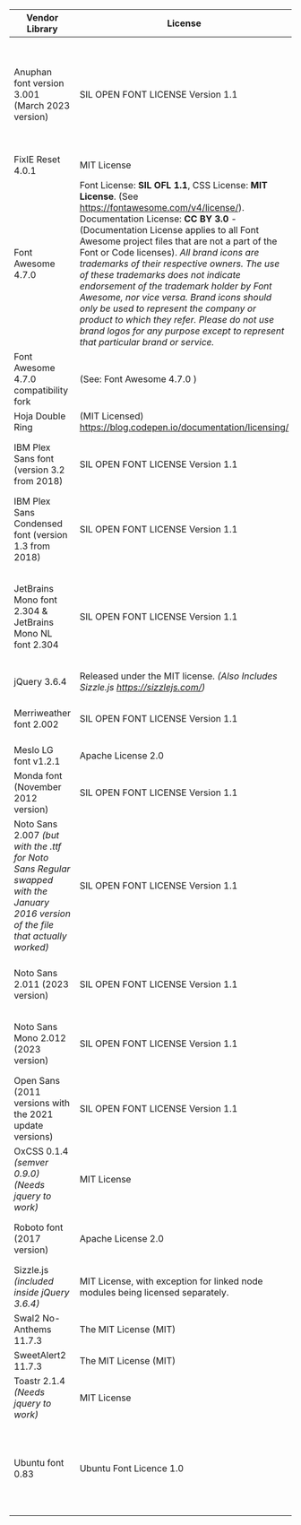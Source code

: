 

Vendor Library | License | Author for copyright | Link
-------------- | ------- | -------------------- | ----
Anuphan font version 3.001 (March 2023 version) | SIL OPEN FONT LICENSE Version 1.1 | Copyright 2019 The Anuphan Project Authors (https://github.com/cadsondemak/Anuphan). Anuphan is a loopless version of IBM Plex Thai developed by Mint Tantisuwanna, a type designer at Cadson Demak. **Note:** This is not a modification of IBM Plex Sans Thai. All drawings and outlines of Thai characters in this project are based solely on the Latin version of IBM Plex Sans. | https://github.com/cadsondemak/Anuphan https://fonts.google.com/specimen/Anuphan/about
FixIE Reset 4.0.1  | MIT License | Ian Maurmann (https://github.com/ian-maurmann) | 
Font Awesome 4.7.0 | Font License: **SIL OFL 1.1**, CSS License: **MIT License**. (See https://fontawesome.com/v4/license/). Documentation License: **CC BY 3.0** - (Documentation License applies to all Font Awesome project files that are not a part of the Font or Code licenses). *All brand icons are trademarks of their respective owners. The use of these trademarks does not indicate endorsement of the trademark holder by Font Awesome, nor vice versa. Brand icons should only be used to represent the company or product to which they refer. Please do not use brand logos for any purpose except to represent that particular brand or service.* |Dave Gandy (@davegandy) | https://fontawesome.com/v4/icons/
Font Awesome 4.7.0 compatibility fork | (See: Font Awesome 4.7.0 ) | (Simple find-and-replace of .fa* to .fa4* by Ian Maurmann, to files created by Dave Gandy and released under the MIT license) *To enable Font Awesome 4 icons to be used alongside Font Awesome 5 and 6.*
Hoja Double Ring | (MIT Licensed) https://blog.codepen.io/documentation/licensing/ | Marco Barría https://twitter.com/marco_bf | https://codepen.io/fixcl/pen/ANRYgd
IBM Plex Sans font (version 3.2 from 2018) | SIL OPEN FONT LICENSE Version 1.1 | Copyright © 2017 IBM Corp. with Reserved Font Name "Plex". Designed by Mike Abbink, IBM BX&D, in collaboration with Bold Monday, an independent Dutch type foundry. | https://fonts.google.com/specimen/IBM+Plex+Sans/about
IBM Plex Sans Condensed font (version 1.3 from 2018) | SIL OPEN FONT LICENSE Version 1.1 | Copyright © 2017 IBM Corp. with Reserved Font Name "Plex". Designed by Mike Abbink, IBM BX&D, in collaboration with Bold Monday, an independent Dutch type foundry. | https://fonts.google.com/specimen/IBM+Plex+Sans/about
JetBrains Mono font 2.304 & JetBrains Mono NL font 2.304 | SIL OPEN FONT LICENSE Version 1.1 | AUTHORS: JetBrains, Philipp Nurullin (philipp.nurullin@jetbrains.com), Konstantin Bulenkov (kb@jetbrains.com) ---------------- TYPE DESIGNER: Philipp Nurullin. PROJECT LEAD: Konstantin Bulenkov. THANKS TO: Nikita Prokopov, Eugene Auduchinok, Dmitrij Batrak, Tatiana Tulupenko, IntelliJ UX Team, + the whole JetBrains Team. | https://www.jetbrains.com/lp/mono/
jQuery 3.6.4 | Released under the MIT license. *(Also Includes Sizzle.js https://sizzlejs.com/)* | Copyright (c) OpenJS Foundation and other contributors. | https://jquery.com/
Merriweather font 2.002 | SIL OPEN FONT LICENSE Version 1.1 | Copyright 2016 Sorkin Type. Reserved Font Name "Merriweather". Design by Eben Sorkin <sorkineben@gmail.com> http://sorkintype.com/ | https://fonts.google.com/specimen/Merriweather/about https://github.com/EbenSorkin/Merriweather https://github.com/SorkinType/Merriweather
Meslo LG font v1.2.1 | Apache License 2.0 | Copyright 2009, 2010, 2013 André Berg | https://github.com/andreberg/Meslo-Font
Monda font (November 2012 version) | SIL OPEN FONT LICENSE Version 1.1 | Vernon Adams (vern@newtypography.co.uk) | https://fonts.google.com/specimen/Monda
Noto Sans 2.007 *(but with the .ttf for Noto Sans Regular swapped with the January 2016 version of the file that actually worked)* | SIL OPEN FONT LICENSE Version 1.1 | Copyright 2015-2021 Google LLC. Noto Project Authors own the copyright to their changes but sign the Google Individual Contributor License Agreement before the changes are made. | https://fonts.google.com/noto/specimen/Noto+Sans
Noto Sans 2.011 (2023 version)| SIL OPEN FONT LICENSE Version 1.1 | Copyright 2015-2021 Google LLC. Noto Project Authors own the copyright to their changes but sign the Google Individual Contributor License Agreement before the changes are made. | https://notofonts.github.io/
Noto Sans Mono 2.012 (2023 version)| SIL OPEN FONT LICENSE Version 1.1 | Copyright 2015-2021 Google LLC. Noto Project Authors own the copyright to their changes but sign the Google Individual Contributor License Agreement before the changes are made. | https://notofonts.github.io/
Open Sans (2011 versions with the 2021 update versions) | SIL OPEN FONT LICENSE Version 1.1 | Copyright 2020 The Open Sans Project Authors. Designed by Steve Matteson | https://github.com/googlefonts/opensans https://fonts.google.com/specimen/Open+Sans/about
OxCSS 0.1.4 *(semver 0.9.0)* *(Needs jquery to work)*  | MIT License | Ian Maurmann (https://github.com/ian-maurmann) | https://github.com/ian-maurmann/oxcss
Roboto font (2017 version) | Apache License 2.0 | Copyright 2011 Google Inc. Designed for Google by Christian Robertson. Released to the public by Google through Google Fonts under the Apache License version 2.0. | https://fonts.google.com/specimen/Roboto/about
Sizzle.js *(included inside jQuery 3.6.4)* | MIT License, with exception for linked node modules being licensed separately. | Copyright (c) JS Foundation and other contributors, https://js.foundation/ | https://github.com/jquery/sizzle/wiki
Swal2 No-Anthems 11.7.3 | The MIT License (MIT) | (Fork of SweetAlert2, See SweetAlert2)
SweetAlert2 11.7.3 | The MIT License (MIT) | Copyright (c) 2014 Tristan Edwards & Limon Monte | https://sweetalert2.github.io/ https://github.com/sweetalert2/sweetalert2
Toastr 2.1.4 *(Needs jquery to work)*| MIT License | Copyright (c) 2017 Toastr Maintainers (Current maintainers are John Papa and Tim Ferrell) | https://codeseven.github.io/toastr/demo.html https://github.com/CodeSeven/toastr https://codeseven.github.io/toastr/
Ubuntu font 0.83 | Ubuntu Font Licence 1.0 | Copyright 2010,2011 Canonical Ltd. The development is being funded by Canonical Ltd on behalf the wider Free Software community and the Ubuntu project.  The technical font design work and implementation is being undertaken by Dalton Maag. Ubuntu and Canonical are registered trademarks of Canonical Ltd.



